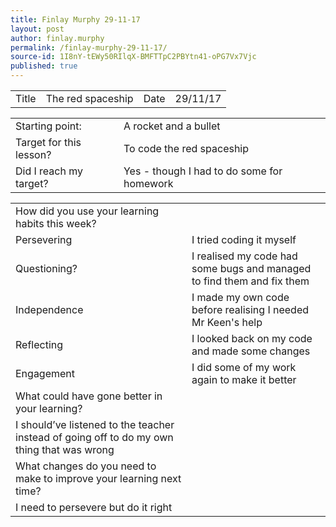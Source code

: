 ```yaml
---
title: Finlay Murphy 29-11-17
layout: post
author: finlay.murphy
permalink: /finlay-murphy-29-11-17/
source-id: 1I8nY-tEWy50RIlqX-BMFTTpC2PBYtn41-oPG7Vx7Vjc
published: true
---
```

<table>
  <tr>
    <td>Title</td>
    <td>The red spaceship </td>
    <td>Date</td>
    <td>29/11/17</td>
  </tr>
</table>


<table>
  <tr>
    <td>Starting point:</td>
    <td>A rocket and a bullet </td>
  </tr>
  <tr>
    <td>Target for this lesson?</td>
    <td>To code the red spaceship </td>
  </tr>
  <tr>
    <td>Did I reach my target? </td>
    <td>Yes - though I had to do some for homework</td>
  </tr>
</table>


<table>
  <tr>
    <td>How did you use your learning habits this week?</td>
    <td></td>
  </tr>
  <tr>
    <td>Persevering</td>
    <td>I tried coding it myself</td>
  </tr>
  <tr>
    <td>Questioning?</td>
    <td>I realised my code had some bugs and managed to find them and fix them  </td>
  </tr>
  <tr>
    <td>Independence</td>
    <td>I made my own code before realising I needed Mr Keen's help </td>
  </tr>
  <tr>
    <td>Reflecting</td>
    <td>I looked back on my code and made some changes </td>
  </tr>
  <tr>
    <td>Engagement</td>
    <td>I did some of my work again to make it better </td>
  </tr>
  <tr>
    <td>What could have gone better in your learning?</td>
    <td></td>
  </tr>
  <tr>
    <td>I should’ve listened to the teacher instead of going off to do my own thing that was wrong </td>
    <td></td>
  </tr>
  <tr>
    <td>What changes do you need to make to improve your learning next time?</td>
    <td></td>
  </tr>
  <tr>
    <td>I need to persevere but do it right </td>
    <td></td>
  </tr>
</table>


